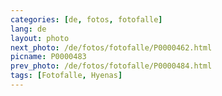 ```yaml
---
categories: [de, fotos, fotofalle]
lang: de
layout: photo
next_photo: /de/fotos/fotofalle/P0000462.html
picname: P0000483
prev_photo: /de/fotos/fotofalle/P0000484.html
tags: [Fotofalle, Hyenas]
---
```

